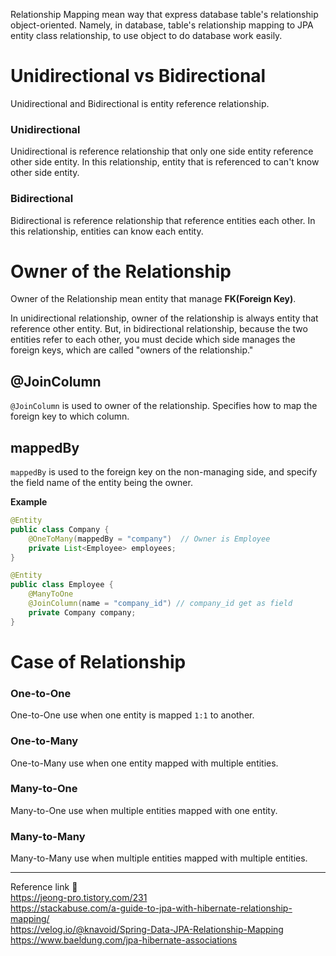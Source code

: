 Relationship Mapping mean way that express database table's relationship object-oriented. Namely, in database, table's relationship mapping to JPA entity class relationship, to use object to do database work easily.
# Unidirectional vs Bidirectional
Unidirectional and Bidirectional is entity reference relationship. 
### Unidirectional
Unidirectional is reference relationship that only one side entity reference other side entity. In this relationship, entity that is referenced to can't know other side entity.
### Bidirectional
Bidirectional is reference relationship that reference entities each other. In this relationship, entities can know each entity.
# Owner of the Relationship
Owner of the Relationship mean entity that manage **FK(Foreign Key)**. 

In unidirectional relationship, owner of the relationship is always entity that reference other entity. But, in bidirectional relationship, because the two entities refer to each other, you must decide which side manages the foreign keys, which are called "owners of the relationship."
## @JoinColumn
`@JoinColumn` is used to owner of the relationship. Specifies how to map the foreign key to which column.
## mappedBy
`mappedBy` is used to the foreign key on the non-managing side, and specify the field name of the entity being the owner. 

**Example**
```java
@Entity
public class Company {
    @OneToMany(mappedBy = "company")  // Owner is Employee
    private List<Employee> employees;
}

@Entity
public class Employee {
    @ManyToOne
    @JoinColumn(name = "company_id") // company_id get as field
    private Company company;
}
```
# Case of Relationship
### One-to-One
One-to-One use when one entity is mapped `1:1` to another.
### One-to-Many
One-to-Many use when one entity mapped with multiple entities.
### Many-to-One
Many-to-One use when multiple entities mapped with one entity.
### Many-to-Many
Many-to-Many use when multiple entities mapped with multiple entities.

---
Reference link 🙂     
https://jeong-pro.tistory.com/231          
https://stackabuse.com/a-guide-to-jpa-with-hibernate-relationship-mapping/          
https://velog.io/@knavoid/Spring-Data-JPA-Relationship-Mapping             
https://www.baeldung.com/jpa-hibernate-associations            